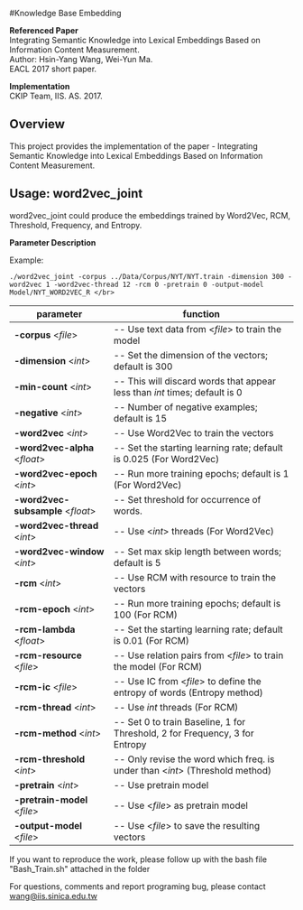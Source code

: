 #Knowledge Base Embedding </br>

**Referenced Paper** </br>
Integrating Semantic Knowledge into Lexical Embeddings Based on Information Content Measurement. </br>
Author: Hsin-Yang Wang, Wei-Yun Ma. </br>
EACL 2017 short paper. </br>

**Implementation** </br>
CKIP Team, IIS. AS. 2017. </br>

Overview
--------
This project provides the implementation of the paper - Integrating Semantic Knowledge into Lexical Embeddings Based on Information Content Measurement. </br>

Usage: word2vec_joint
---------------------
word2vec_joint could produce the embeddings trained by Word2Vec, RCM, Threshold, Frequency, and Entropy. </br>

**Parameter Description** </br>

Example:
```
./word2vec_joint -corpus ../Data/Corpus/NYT/NYT.train -dimension 300 -word2vec 1 -word2vec-thread 12 -rcm 0 -pretrain 0 -output-model Model/NYT_WORD2VEC_R </br>
```
| parameter | function |
|----------|---------|
| **-corpus** <*file*> |                --    Use text data from <*file*> to train the model |
| **-dimension** <*int*> |              --    Set the dimension of the vectors; default is 300 |
| **-min-count** <*int*> |              --    This will discard words that appear less than *int* times; default is 0 |
| **-negative** <*int*> |               --    Number of negative examples; default is 15 |
| **-word2vec** <*int*> |               --    Use Word2Vec to train the vectors |
| **-word2vec-alpha** <*float*> |       --    Set the starting learning rate; default is 0.025 (For Word2Vec) |
| **-word2vec-epoch** <*int*> |         --    Run more training epochs; default is 1 (For Word2Vec) |
| **-word2vec-subsample** <*float*> |   --    Set threshold for occurrence of words. |
| **-word2vec-thread** <*int*> |        --    Use <*int*> threads (For Word2Vec) |
| **-word2vec-window** <*int*> |        --    Set max skip length between words; default is 5 |
| **-rcm** <*int*> |                    --    Use RCM with resource to train the vectors |
| **-rcm-epoch** <*int*> |              --    Run more training epochs; default is 100 (For RCM) |
| **-rcm-lambda** <*float*> |           --    Set the starting learning rate; default is 0.01 (For RCM) |
| **-rcm-resource** <*file*> |          --    Use relation pairs from <*file*> to train the model (For RCM) |
| **-rcm-ic** <*file*> |                --    Use IC from <*file*> to define the entropy of words (Entropy method) |
| **-rcm-thread** <*int*> |             --    Use *int* threads (For RCM)  |
| **-rcm-method** <*int*> |             --    Set 0 to train Baseline, 1 for Threshold, 2 for Frequency, 3 for Entropy |
| **-rcm-threshold** <*int*> |          --    Only revise the word which freq. is under than <*int*> (Threshold method)  </br>
| **-pretrain** <*int*> |               --    Use pretrain model |
| **-pretrain-model** <*file*> |        --    Use <*file*> as pretrain model |
| **-output-model** <*file*> |          --    Use <*file*> to save the resulting vectors |

If you want to reproduce the work, please follow up with the bash file "Bash_Train.sh" attached in the folder </br>

For questions, comments and report programing bug, please contact wang@iis.sinica.edu.tw </br>
